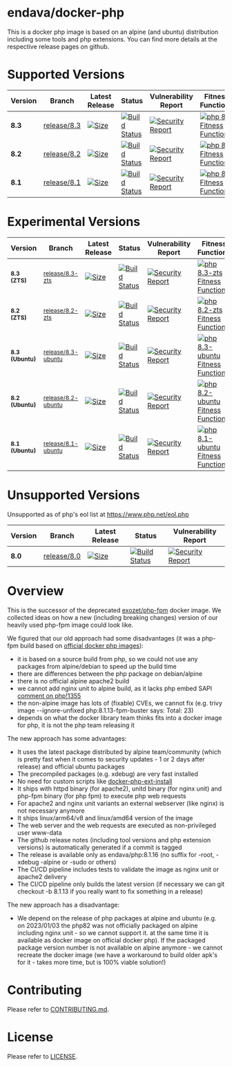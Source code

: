 # endava/docker-php

This is a docker php image is based on an alpine (and ubuntu) distribution including some tools and php extensions. You can find more details at the respective release pages on github.

# Supported Versions

| Version | Branch | Latest Release | Status | Vulnerability Report | Fitness Functions |
| --- | --- | --- | --- | --- | --- |
| **8.3** | [release/8.3](https://github.com/endava/docker-php/tree/release/8.3) | [![Size][size_83_badge]](https://github.com/endava/docker-php/releases/tag/8.3.9) | [![Build Status][github_actions_83_badge]][github_actions_83_link] | [![Security Report][security_report_83_badge]][security_report_83_link] | [![php 8.3 Fitness Functions](https://github.com/Endava/docker-php/actions/workflows/fitness-functions-release-8.3.yml/badge.svg)](https://github.com/Endava/docker-php/actions/workflows/fitness-functions-release-8.3.yml)
| **8.2** | [release/8.2](https://github.com/endava/docker-php/tree/release/8.2) | [![Size][size_82_badge]](https://github.com/endava/docker-php/releases/tag/8.2.20) | [![Build Status][github_actions_82_badge]][github_actions_82_link] | [![Security Report][security_report_82_badge]][security_report_82_link] | [![php 8.2 Fitness Functions](https://github.com/Endava/docker-php/actions/workflows/fitness-functions-release-8.2.yml/badge.svg)](https://github.com/Endava/docker-php/actions/workflows/fitness-functions-release-8.2.yml)
| **8.1** | [release/8.1](https://github.com/endava/docker-php/tree/release/8.1) | [![Size][size_81_badge]](https://github.com/endava/docker-php/releases/tag/8.1.27) | [![Build Status][github_actions_81_badge]][github_actions_81_link] | [![Security Report][security_report_81_badge]][security_report_81_link] | [![php 8.1 Fitness Functions](https://github.com/Endava/docker-php/actions/workflows/fitness-functions-release-8.1.yml/badge.svg)](https://github.com/Endava/docker-php/actions/workflows/fitness-functions-release-8.1.yml)

[github_actions_83_badge]: https://github.com/Endava/docker-php/actions/workflows/ci.yml/badge.svg?branch=release%2F8.3
[github_actions_83_link]: https://github.com/endava/docker-php/actions?query=branch%3Arelease%2F8.3
[security_report_83_badge]: https://github.com/endava/docker-php/releases/download/8.3.9/vulnerability-status.png
[security_report_83_link]: https://github.com/endava/docker-php/releases/download/8.3.9/vulnerability-report.html
[size_83_badge]: https://github.com/endava/docker-php/releases/download/8.3.9/size-status.png


[github_actions_82_badge]: https://github.com/Endava/docker-php/actions/workflows/ci.yml/badge.svg?branch=release%2F8.2
[github_actions_82_link]: https://github.com/endava/docker-php/actions?query=branch%3Arelease%2F8.2
[security_report_82_badge]: https://github.com/endava/docker-php/releases/download/8.2.20/vulnerability-status.png
[security_report_82_link]: https://github.com/endava/docker-php/releases/download/8.2.20/vulnerability-report.html
[size_82_badge]: https://github.com/endava/docker-php/releases/download/8.2.20/size-status.png


[github_actions_81_badge]: https://github.com/Endava/docker-php/actions/workflows/ci.yml/badge.svg?branch=release%2F8.1
[github_actions_81_link]: https://github.com/endava/docker-php/actions?query=branch%3Arelease%2F8.1
[security_report_81_badge]: https://github.com/endava/docker-php/releases/download/8.1.27/vulnerability-status.png
[security_report_81_link]: https://github.com/endava/docker-php/releases/download/8.1.27/vulnerability-report.html
[size_81_badge]: https://github.com/endava/docker-php/releases/download/8.1.27/size-status.png


# Experimental Versions

| Version | Branch | Latest Release | Status | Vulnerability Report | Fitness Functions |
| --- | --- | --- | --- | --- | --- |
| <sup>**8.3 (ZTS)**</sup> | <sup>[release/8.3-zts](https://github.com/endava/docker-php/tree/release/8.3-zts)</sup> | [![Size][size_83zts_badge]](https://github.com/endava/docker-php/releases/tag/8.3.3-zts) | [![Build Status][github_actions_83zts_badge]][github_actions_83zts_link] | [![Security Report][security_report_83zts_badge]][security_report_83zts_link] | [![php 8.3-zts Fitness Functions](https://github.com/Endava/docker-php/actions/workflows/fitness-functions-release-8.3-zts.yml/badge.svg)](https://github.com/Endava/docker-php/actions/workflows/fitness-functions-release-8.3-zts.yml)
| <sup>**8.2 (ZTS)**</sup> | <sup>[release/8.2-zts](https://github.com/endava/docker-php/tree/release/8.2-zts)</sup> | [![Size][size_82zts_badge]](https://github.com/endava/docker-php/releases/tag/8.2.16-zts) | [![Build Status][github_actions_82zts_badge]][github_actions_82zts_link] | [![Security Report][security_report_82zts_badge]][security_report_82zts_link] | [![php 8.2-zts Fitness Functions](https://github.com/Endava/docker-php/actions/workflows/fitness-functions-release-8.2-zts.yml/badge.svg)](https://github.com/Endava/docker-php/actions/workflows/fitness-functions-release-8.2-zts.yml)
| <sup>**8.3 (Ubuntu)**</sup> | <sup>[release/8.3-ubuntu](https://github.com/endava/docker-php/tree/release/8.3-ubuntu)</sup> | [![Size][size_83ubuntu_badge]](https://github.com/endava/docker-php/releases/tag/8.3.7-ubuntu) | [![Build Status][github_actions_83ubuntu_badge]][github_actions_83ubuntu_link] | [![Security Report][security_report_83ubuntu_badge]][security_report_83ubuntu_link] | [![php 8.3-ubuntu Fitness Functions](https://github.com/Endava/docker-php/actions/workflows/fitness-functions-release-8.3-ubuntu.yml/badge.svg)](https://github.com/Endava/docker-php/actions/workflows/fitness-functions-release-8.3-ubuntu.yml)
| <sup>**8.2 (Ubuntu)**</sup> | <sup>[release/8.2-ubuntu](https://github.com/endava/docker-php/tree/release/8.2-ubuntu)</sup> | [![Size][size_82ubuntu_badge]](https://github.com/endava/docker-php/releases/tag/8.2.19-ubuntu) | [![Build Status][github_actions_82ubuntu_badge]][github_actions_82ubuntu_link] | [![Security Report][security_report_82ubuntu_badge]][security_report_82ubuntu_link] | [![php 8.2-ubuntu Fitness Functions](https://github.com/Endava/docker-php/actions/workflows/fitness-functions-release-8.2-ubuntu.yml/badge.svg)](https://github.com/Endava/docker-php/actions/workflows/fitness-functions-release-8.2-ubuntu.yml)
| <sup>**8.1 (Ubuntu)**</sup> | <sup>[release/8.1-ubuntu](https://github.com/endava/docker-php/tree/release/8.1-ubuntu)</sup> | [![Size][size_81ubuntu_badge]](https://github.com/endava/docker-php/releases/tag/8.1.27-ubuntu) | [![Build Status][github_actions_81ubuntu_badge]][github_actions_81ubuntu_link] | [![Security Report][security_report_81ubuntu_badge]][security_report_81ubuntu_link] | [![php 8.1-ubuntu Fitness Functions](https://github.com/Endava/docker-php/actions/workflows/fitness-functions-release-8.1-ubuntu.yml/badge.svg)](https://github.com/Endava/docker-php/actions/workflows/fitness-functions-release-8.1-ubuntu.yml)

[github_actions_81ubuntu_badge]: https://github.com/endava/docker-php/actions/workflows/ci.yml/badge.svg?branch=release/8.1-ubuntu
[github_actions_81ubuntu_link]: https://github.com/endava/docker-php/actions?query=branch%3Arelease%2F8.1-ubuntu
[security_report_81ubuntu_badge]: https://github.com/endava/docker-php/releases/download/8.1.27-ubuntu/vulnerability-status.png
[security_report_81ubuntu_link]: https://github.com/endava/docker-php/releases/download/8.1.27-ubuntu/vulnerability-report.html
[size_81ubuntu_badge]: https://github.com/endava/docker-php/releases/download/8.1.27-ubuntu/size-status.png

[github_actions_82ubuntu_badge]: https://github.com/endava/docker-php/actions/workflows/ci.yml/badge.svg?branch=release/8.2-ubuntu
[github_actions_82ubuntu_link]: https://github.com/endava/docker-php/actions?query=branch%3Arelease%2F8.2-ubuntu
[security_report_82ubuntu_badge]: https://github.com/endava/docker-php/releases/download/8.2.19-ubuntu/vulnerability-status.png
[security_report_82ubuntu_link]: https://github.com/endava/docker-php/releases/download/8.2.19-ubuntu/vulnerability-report.html
[size_82ubuntu_badge]: https://github.com/endava/docker-php/releases/download/8.2.19-ubuntu/size-status.png

[github_actions_83ubuntu_badge]: https://github.com/endava/docker-php/actions/workflows/ci.yml/badge.svg?branch=release/8.3-ubuntu
[github_actions_83ubuntu_link]: https://github.com/endava/docker-php/actions?query=branch%3Arelease%2F8.3-ubuntu
[security_report_83ubuntu_badge]: https://github.com/endava/docker-php/releases/download/8.3.7-ubuntu/vulnerability-status.png
[security_report_83ubuntu_link]: https://github.com/endava/docker-php/releases/download/8.3.7-ubuntu/vulnerability-report.html
[size_83ubuntu_badge]: https://github.com/endava/docker-php/releases/download/8.3.7-ubuntu/size-status.png

[github_actions_82zts_badge]: https://github.com/endava/docker-php/actions/workflows/ci.yml/badge.svg?branch=release/8.2-zts
[github_actions_82zts_link]: https://github.com/endava/docker-php/actions?query=branch%3Arelease%2F8.2-zts
[security_report_82zts_badge]: https://github.com/endava/docker-php/releases/download/8.2.16-zts/vulnerability-status.png
[security_report_82zts_link]: https://github.com/endava/docker-php/releases/download/8.2.16-zts/vulnerability-report.html
[size_82zts_badge]: https://github.com/endava/docker-php/releases/download/8.2.16-zts/size-status.png

[github_actions_83zts_badge]: https://github.com/endava/docker-php/actions/workflows/ci.yml/badge.svg?branch=release/8.3-zts
[github_actions_83zts_link]: https://github.com/endava/docker-php/actions?query=branch%3Arelease%2F8.3-zts
[security_report_83zts_badge]: https://github.com/endava/docker-php/releases/download/8.3.3-zts/vulnerability-status.png
[security_report_83zts_link]: https://github.com/endava/docker-php/releases/download/8.3.3-zts/vulnerability-report.html
[size_83zts_badge]: https://github.com/endava/docker-php/releases/download/8.3.3-zts/size-status.png

# Unsupported Versions

Unsupported as of php's eol list at https://www.php.net/eol.php

| Version | Branch | Latest Release | Status | Vulnerability Report |
| --- | --- | --- | --- | --- |
| **8.0** | [release/8.0](https://github.com/endava/docker-php/tree/release/8.0) | [![Size][size_80_badge]](https://github.com/endava/docker-php/releases/tag/8.0.30) | [![Build Status][github_actions_80_badge]][github_actions_80_link] | [![Security Report][security_report_80_badge]][security_report_80_link]

[github_actions_80_badge]: https://github.com/Endava/docker-php/actions/workflows/ci.yml/badge.svg?branch=release%2F8.0
[github_actions_80_link]: https://github.com/endava/docker-php/actions?query=branch%3Arelease%2F8.0
[security_report_80_badge]: https://github.com/endava/docker-php/releases/download/8.0.30/vulnerability-status.png
[security_report_80_link]: https://github.com/endava/docker-php/releases/download/8.0.30/vulnerability-report.html
[size_80_badge]: https://github.com/endava/docker-php/releases/download/8.0.30/size-status.png

# Overview

This is the successor of the deprecated [exozet/php-fpm](https://hub.docker.com/r/exozet/php-fpm/) docker image. We collected ideas on how a new (including breaking changes) version of our heavily used php-fpm image could look like.

We figured that our old approach had some disadvantages (it was a php-fpm build based on [official docker php images](https://hub.docker.com/_/php)):

* it is based on a source build from php, so we could not use any packages from alpine/debian to speed up the build time
* there are differences between the php package on debian/alpine 
* there is no official alpine apache2 build
* we cannot add nginx unit to alpine build, as it lacks php embed SAPI [comment on php!1355](https://github.com/docker-library/php/pull/1355#issuecomment-1352087633)
* the non-alpine image has lots of (fixable) CVEs, we cannot fix (e.g. trivy image --ignore-unfixed php:8.1.13-fpm-buster says: Total: 23)
* depends on what the docker library team thinks fits into a docker image for php, it is not the php team releasing it

The new approach has some advantages:

* It uses the latest package distributed by alpine team/community (which is pretty fast when it comes to security updates - 1 or 2 days after release) and official ubuntu packages
* The precompiled packages (e.g. xdebug) are very fast installed
* No need for custom scripts like [docker-php-ext-install](https://github.com/docker-library/php/blob/master/docker-php-ext-install)
* It ships with httpd binary (for apache2), unitd binary (for nginx unit) and php-fpm binary (for php fpm) to execute php web requests
* For apache2 and nginx unit variants an external webserver (like nginx) is not necessary anymore 
* It ships linux/arm64/v8 and linux/amd64 version of the image
* The web server and the web requests are executed as non-privileged user www-data
* The github release notes (including tool versions and php extension versions) is automatically generated if a commit is tagged
* The release is available only as endava/php:8.1.16 (no suffix for -root, -xdebug -alpine or -sudo or others)
* The CI/CD pipeline includes tests to validate the image as nginx unit or apache2 delivery
* The CI/CD pipeline only builds the latest version (if necessary we can git checkout -b 8.1.13 if you really want to fix something in a release)

The new approach has a disadvantage:

* We depend on the release of php packages at alpine and ubuntu (e.g. on 2023/01/03 the php82 was not officially packaged on alpine including nginx unit - so we cannot support it. at the same time it is available as docker image on official docker php). If the packaged package version number is not available on alpine anymore - we cannot recreate the docker image (we have a workaround to build older apk's for it - takes more time, but is 100% viable solution!)



# Contributing
Please refer to [CONTRIBUTING.md](CONTRIBUTING.md). 

# License
Please refer to [LICENSE](LICENSE). 

